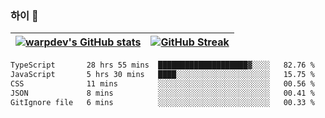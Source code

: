 
### 하이 👋
[![warpdev's GitHub stats](https://github-readme-stats.vercel.app/api?username=warpdev&show_icons=true&theme=vue-dark)](#) |[![GitHub Streak](https://github-readme-streak-stats.herokuapp.com/?user=warpdev&theme=dark)](#)
--- | --- |
<!--START_SECTION:waka-->

```txt
TypeScript       28 hrs 55 mins  ████████████████████▓░░░░   82.76 %
JavaScript       5 hrs 30 mins   ████░░░░░░░░░░░░░░░░░░░░░   15.75 %
CSS              11 mins         ░░░░░░░░░░░░░░░░░░░░░░░░░   00.56 %
JSON             8 mins          ░░░░░░░░░░░░░░░░░░░░░░░░░   00.41 %
GitIgnore file   6 mins          ░░░░░░░░░░░░░░░░░░░░░░░░░   00.33 %
```

<!--END_SECTION:waka-->

<!--
**warpdev/warpdev** is a ✨ _special_ ✨ repository because its `README.md` (this file) appears on your GitHub profile.

Here are some ideas to get you started:

- 🔭 I’m currently working on ...
- 🌱 I’m currently learning ...
- 👯 I’m looking to collaborate on ...
- 🤔 I’m looking for help with ...
- 💬 Ask me about ...
- 📫 How to reach me: ...
- 😄 Pronouns: ...
- ⚡ Fun fact: ...
-->
